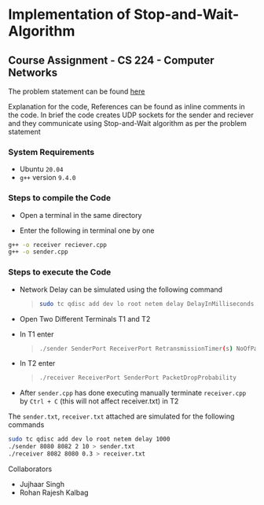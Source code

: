 # Implementation of Stop-and-Wait-Algorithm

## Course Assignment - CS 224 - Computer Networks

The problem statement can be found [here](https://github.com/rohankalbag/cs224-iitb/blob/main/Problem%20Statements/CS224M_HW3.pdf)

Explanation for the code, References can be found as inline comments in the code. In brief the code creates UDP sockets for the sender and reciever and they communicate using Stop-and-Wait algorithm as per the problem statement

### System Requirements

- Ubuntu `20.04`
- `g++` version `9.4.0`

### Steps to compile the Code

- Open a terminal in the same directory

- Enter the following in terminal one by one

```bash
g++ -o receiver reciever.cpp
g++ -o sender.cpp
```

### Steps to execute the Code

- Network Delay can be simulated using the following command

  > ```bash
  > sudo tc qdisc add dev lo root netem delay DelayInMilliseconds
  > ```
  >
- Open Two Different Terminals T1 and T2
- In T1 enter

  > ```bash
  > ./sender SenderPort ReceiverPort RetransmissionTimer(s) NoOfPacketsToBeSent
  > ```
  >
- In T2 enter

  > ```bash
  > ./receiver ReceiverPort SenderPort PacketDropProbability
  > ```
  >

- After `sender.cpp` has done executing manually terminate `receiver.cpp` by `Ctrl + C` (this will not affect receiver.txt) in T2



The `sender.txt`, `receiver.txt` attached are simulated for the following commands

```bash
sudo tc qdisc add dev lo root netem delay 1000
./sender 8080 8082 2 10 > sender.txt
./receiver 8082 8080 0.3 > receiver.txt
```

Collaborators

- Jujhaar Singh
- Rohan Rajesh Kalbag
